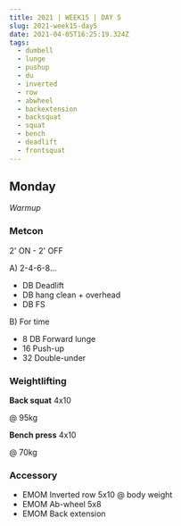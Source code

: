 ```yaml
---
title: 2021 | WEEK15 | DAY 5
slug: 2021-week15-day5
date: 2021-04-05T16:25:19.324Z
tags:
  - dumbell
  - lunge
  - pushup
  - du
  - inverted
  - row
  - abwheel
  - backextension
  - backsquat
  - squat
  - bench
  - deadlift
  - frontsquat
---
```

## Monday

*Warmup*

### Metcon

2' ON - 2' OFF

A) 2-4-6-8...

* DB Deadlift
* DB hang clean + overhead
* DB FS

B) For time

* 8 DB Forward lunge
* 16 Push-up
* 32 Double-under

### Weightlifting

**Back squat** 4x10

@ 95kg

**Bench press** 4x10

@ 70kg

### Accessory

* EMOM Inverted row 5x10 @ body weight
* EMOM Ab-wheel 5x8
* EMOM Back extension